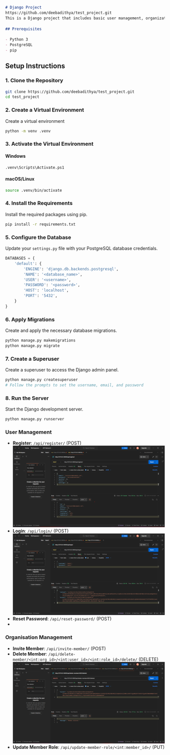 ```markdown
# Django Project
https://github.com/deebadithya/test_project.git
This is a Django project that includes basic user management, organization management, and member roles.

## Prerequisites

- Python 3
- PostgreSQL
- pip 
```
## Setup Instructions

### 1. Clone the Repository

```bash
git clone https://github.com/deebadithya/test_project.git
cd test_project
```

### 2. Create a Virtual Environment

Create a virtual environment

```bash
python -m venv .venv
```

### 3. Activate the Virtual Environment

#### Windows

```bash
.venv\Scripts\Activate.ps1
```

#### macOS/Linux

```bash
source .venv/bin/activate
```

### 4. Install the Requirements

Install the required packages using pip.

```bash
pip install -r requirements.txt
```

### 5. Configure the Database

Update your `settings.py` file with your PostgreSQL database credentials.

```python
DATABASES = {
    'default': {
        'ENGINE': 'django.db.backends.postgresql',
        'NAME': '<database_name>',
        'USER': '<username>',
        'PASSWORD': '<password>',
        'HOST': 'localhost',
        'PORT': '5432',
    }
}
```

### 6. Apply Migrations

Create and apply the necessary database migrations.

```bash
python manage.py makemigrations
python manage.py migrate
```

### 7. Create a Superuser

Create a superuser to access the Django admin panel.

```bash
python manage.py createsuperuser
# Follow the prompts to set the username, email, and password
```

### 8. Run the Server

Start the Django development server.

```bash
python manage.py runserver
```


### User Management

- **Register**: `/api/register/` (POST)
 ![register](postman_test_imgs/register.png)
- **Login**: `/api/login/` (POST)
  ![login](postman_test_imgs/login.png)
- **Reset Password**: `/api/reset-password/` (POST)
- 

### Organisation Management

- **Invite Member**: `/api/invite-member/` (POST)
- **Delete Member**: `/api/delete-member/<int:org_id>/<int:user_id>/<int:role_id>/delete/` (DELETE)
  ![delete_member](postman_test_imgs/delete_member.png)
- **Update Member Role**: `/api/update-member-role/<int:member_id>/` (PUT)


